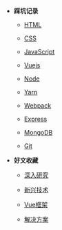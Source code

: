 - **踩坑记录**

  - [HTML](docs/html.md)

  - [CSS](docs/css.md)

  - [JavaScript](docs/javascript.md)

  - [Vuejs](docs/vue.md)

  - [Node](docs/node.md)

  - [Yarn](docs/yarn.md)

  - [Webpack](docs/webpack.md)

  - [Express](docs/express.md)

  - [MongoDB](docs/mongodb.md)

  - [Git](docs/git.md)

- **好文收藏**

  - [深入研究](articles/study.md)

  - [新兴技术](articles/tech.md)

  - [Vue框架](articles/vue.md)

  - [解决方案](articls/solution.md)